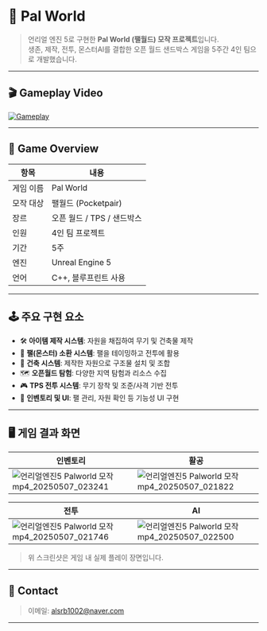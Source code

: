 # 🐾 Pal World


> 언리얼 엔진 5로 구현한 **Pal World (팰월드) 모작 프로젝트**입니다.  
> 생존, 제작, 전투, 몬스터AI를 결합한 오픈 월드 샌드박스 게임을 5주간 4인 팀으로 개발했습니다.

---

## 🎬 Gameplay Video

[![Gameplay](https://img.youtube.com/vi/r3BiK9WE83c/0.jpg)](https://youtu.be/r3BiK9WE83c)  

---

## 🧩 Game Overview

| 항목 | 내용 |
|------|------|
| 게임 이름 | Pal World |
| 모작 대상 | 팰월드 (Pocketpair) |
| 장르 | 오픈 월드 / TPS / 샌드박스 |
| 인원 | 4인 팀 프로젝트 |
| 기간 | 5주 |
| 엔진 | Unreal Engine 5 |
| 언어 | C++, 블루프린트 사용 |

---

## 🕹 주요 구현 요소

- 🛠 **아이템 제작 시스템**: 자원을 채집하여 무기 및 건축물 제작
- 🐾 **팰(몬스터) 소환 시스템**: 팰을 테이밍하고 전투에 활용
- 🧱 **건축 시스템**: 제작한 자원으로 구조물 설치 및 조합
- 🗺 **오픈월드 탐험**: 다양한 지역 탐험과 리소스 수집
- 🎮 **TPS 전투 시스템**: 무기 장착 및 조준/사격 기반 전투
- 💼 **인벤토리 및 UI**: 팰 관리, 자원 확인 등 기능성 UI 구현

---

## 🖥️ 게임 결과 화면

| 인벤토리 | 활공 |
|-------------|--------------|
| ![언리얼엔진5 Palworld 모작 mp4_20250507_023241](https://github.com/user-attachments/assets/8897f64d-93d3-4194-8e84-b13ebf1d2dcf) | ![언리얼엔진5 Palworld 모작 mp4_20250507_021822](https://github.com/user-attachments/assets/de87045e-628e-4fe2-ab76-6811a89e47ab) |

| 전투 | AI |
|-------------|--------------|
| ![언리얼엔진5 Palworld 모작 mp4_20250507_021746](https://github.com/user-attachments/assets/889fe63a-b51f-4aa2-ae07-1b349a11cda5) | ![언리얼엔진5 Palworld 모작 mp4_20250507_022500](https://github.com/user-attachments/assets/e69e30fc-b645-4fb5-84dd-29b2b2ac5acf) |


> 위 스크린샷은 게임 내 실제 플레이 장면입니다.

---

## 📧 Contact

> 이메일: alsrb1002@naver.com
---




